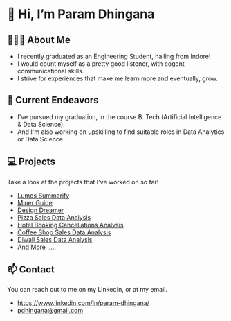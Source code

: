 # 👋 Hi, I’m Param Dhingana

## 👨🏽‍💻 About Me 

- I recently graduated as an Engineering Student, hailing from Indore!
- I would count myself as a pretty good listener, with cogent communicational skills.
- I strive for experiences that make me learn more and eventually, grow.

## 🔭 Current Endeavors
- I've pursued my graduation, in the course B. Tech (Artificial Intelligence & Data Science).
- And I'm also working on upskilling to find suitable roles in Data Analytics or Data Science.

## 💻 Projects

Take a look at the projects that I've worked on so far!

- [Lumos Summarify](https://github.com/ParamD12/Lumos-Summarify)
- [Miner Guide](https://github.com/ParamD12/MinerGuide)
- [Design Dreamer](https://github.com/ParamD12/DesignDreamer)
- [Pizza Sales Data Analysis](https://github.com/ParamD12/Pizza-Sales-Data-Analysis)
- [Hotel Booking Cancellations Analysis](https://github.com/ParamD12/Hotel-Cancellation-Analysis)
- [Coffee Shop Sales Data Analysis](https://github.com/ParamD12/Coffee-Shop-Sales-Data-Analysis)
- [Diwali Sales Data Analysis](https://github.com/ParamD12/Diwali-Sales-Analysis)
- And More .....

## 📫 Contact

You can reach out to me on my LinkedIn, or at my email.

- https://www.linkedin.com/in/param-dhingana/
- pdhingana@gmail.com 
